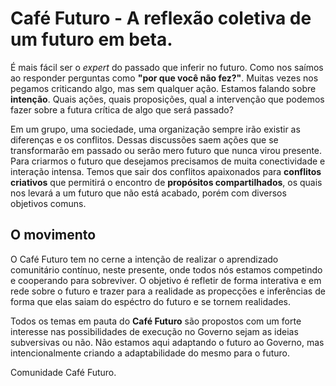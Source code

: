 # Café Futuro - A reflexão coletiva de um futuro em beta.

É mais fácil ser o *expert* do passado que inferir no futuro. Como nos saímos ao 
responder perguntas como **"por que você não fez?"**. Muitas vezes nos pegamos criticando algo, 
mas sem qualquer ação. Estamos falando sobre **intenção**. Quais ações, 
quais proposições, qual a intervenção que podemos fazer sobre a futura crítica de algo que será passado? 

Em um grupo, uma sociedade, uma organização sempre irão existir as diferenças e os conflitos. Dessas
discussões saem ações que se transformarão em passado ou serão mero futuro que nunca virou presente.
Para criarmos o futuro que desejamos precisamos de muita conectividade e interação intensa. Temos que
sair dos conflitos apaixonados para **conflitos criativos** que permitirá o encontro de
**propósitos compartilhados**, os quais nos levará a um futuro que não está acabado, porém
com diversos objetivos comuns.

O movimento
------
O Café Futuro tem no cerne a intenção de realizar o aprendizado comunitário contínuo, neste presente,
onde todos nós estamos competindo e cooperando para sobreviver. O objetivo é refletir de forma
interativa e em rede sobre o futuro e trazer para a realidade as propecções
e inferências de forma que elas saiam do espéctro do futuro e se tornem realidades.

Todos os temas em pauta do **Café Futuro** são propostos com um forte interesse nas 
possibilidades de execução no Governo sejam as ideias subversivas ou não. Não estamos aqui
adaptando o futuro ao Governo, mas intencionalmente criando a adaptabilidade do mesmo para o futuro. 

Comunidade Café Futuro.

